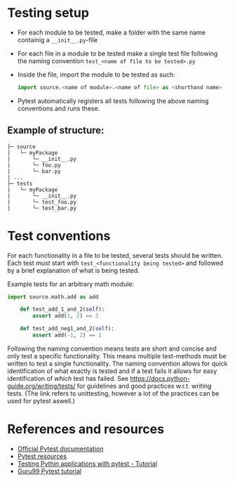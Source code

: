 # Testing setup
- For each module to be tested, make a folder with the same name containig a `__init__.py`-file
- For each file in a module to be tested make a single test file following the naming convention `test_<name of file to be tested>.py`

- Inside the file, import the module to be tested as such:
    ```python
    import source.<name of module>.<name of file> as <shorthand name>
    ``` 

- Pytest automatically registers all tests following the above naming conventions and runs these.

## Example of structure:
```
├─ source
|   └─ myPackage
|       └─ __init__.py
|       └─ foo.py
|       └─ bar.py
| ...
├─ tests
|   └─ myPackage
|       └─ __init__.py
|       └─ test_foo.py
|       └─ test_bar.py
```

# Test conventions
For each functionality in a file to be tested, several tests should be written. Each test *must* start with `test_<functionality being tested>` and followed by a brief explanation of what is being tested.

Example tests for an arbitrary math module:
```python
import source.math.add as add

    def test_add_1_and_2(self):
        assert add(1, 2) == 3

    def test_add_neg1_and_2(self):
        assert add(-1, 2) == 1
``` 

Following the naming convention means tests are short and concise and only test a specific functionality. This means multiple test-methods must be written to test a single functionality. The naming convention allows for quick identification of what exactly is tested and if a test fails it allows for easy identification of *which* test has failed. See https://docs.python-guide.org/writing/tests/ for guidelines and good practices w.r.t. writing tests. (The link refers to unittesting, however a lot of the practices can be used for pytest aswell.) 

# References and resources
- [Official Pytest documentation](https://docs.pytest.org/en/latest/contents.html)
- [Pytest resources](https://docs.pytest.org/en/latest/talks.html)
- [Testing Pythin applications with pytest - Tutorial](https://semaphoreci.com/community/tutorials/testing-python-applications-with-pytest)
- [Guru99 Pytest tutorial](https://www.guru99.com/pytest-tutorial.html)